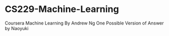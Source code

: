 # CS229-Machine-Learning
Coursera Machine Learning By Andrew Ng
One Possible Version of Answer by Naoyuki
